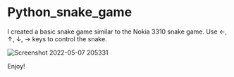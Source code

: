 # Python_snake_game
I created a basic snake game similar to the Nokia 3310 snake game. Use ←, ↑, ↓, → keys to control the snake. 

![Screenshot 2022-05-07 205331](https://user-images.githubusercontent.com/57942968/167259644-2e042aa8-3549-4805-98a6-e2a09533ed6b.png)

Enjoy!
